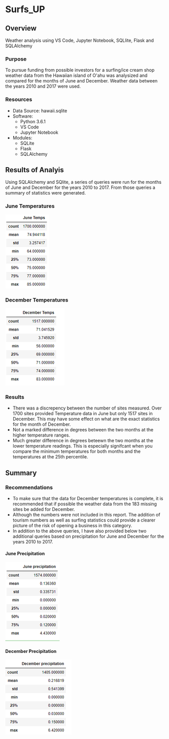 # Surfs_UP

## Overview
Weather analysis using VS Code, Jupyter Notebook, SQLlite, Flask and SQLAlchemy

### Purpose
To pursue funding from possible investors for a surfing/ice cream shop weather data from the Hawaiian island of O'ahu was analysized and compared for the months of June and December.  Weather data between the years 2010 and 2017 were  used.

### Resources
- Data Source: hawaii.sqlite
- Software:
  - Python 3.6.1
  - VS Code
  - Jupyter Notebook
- Modules:
  - SQLite
  - Flask
  - SQLAlchemy
 
## Results of Analyis
Using SQLAlchemy and SQlite, a series of queries were run for the months of June and December for the years 2010 to 2017.  From those queries a summary of statistics were generated.

### June Temperatures       
![June temps](https://github.com/stephenanayashilliard/Surfs_UP/blob/main/Resources/June_temps.png)

### December Temperatures
![December temps](https://github.com/stephenanayashilliard/Surfs_UP/blob/main/Resources/Dec_temps.png)

### Results
- There was a discrepency between the number of sites measured.   Over 1700 sites provided Temperature data in June but only 1517 sites in 
December.  This may have some effect on what are the exact statistics for the month of December.  
- Not a marked difference in degrees between the two months at the higher temperature ranges.
- Much greater difference in degrees beteewn the two months at the lower temperature readings.  This is especially signifcant when you compare the minimum temperatures for both months and the temperatures at the 25th percentile.

## Summary
    
### Recommendations
  - To make sure that the data for December temperatures is complete, it is recommended that if possible the weather data from the 183 missing sites be added for December.
  - Although the numbers were not included in this report.  The addition of tourism numbers as well as surfing statistics could provide a clearer picture of the risk of opening a business in this category.
  - In addition to the above queries,  I have also provided below two additional queries based on precipitation for June and December for the years 2010 to 2017.  

#### June Precipitation
![June Precipitation](https://github.com/stephenanayashilliard/Surfs_UP/blob/main/Resources/June_prcp.png)  

#### December Precipitation
![Dec Precipitation](https://github.com/stephenanayashilliard/Surfs_UP/blob/main/Resources/Dec_Prcp.png)

